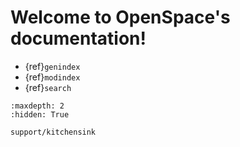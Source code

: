 # Welcome to OpenSpace's documentation!


* {ref}`genindex`
* {ref}`modindex`
* {ref}`search`

```{toctree}
:maxdepth: 2
:hidden: True

support/kitchensink

```
